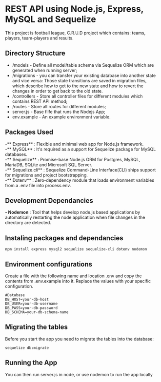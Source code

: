 
# REST API using Node.js, Express, MySQL and Sequelize
This project is football league, C.R.U.D project which contains:
teams, players, team-players and results.

## Directory Structure
- /models - Define all model/table schema via Sequelize ORM which are generated when running server;
- /migrations - you can transfer your existing database into another state and vice versa: Those state transitions are saved in migration files, which describe how to get to the new state and how to revert the changes in order to get back to the old state.
- /controllers - Store all controller files for different modules which contains REST API method;
- /routes - Store all routes for different modules;
- server.js - Base filfe that runs the Nodejs App;
- env.example - An example environment variable.

## Packages Used

-** Express** : Flexible and minimal web app for Node.js framework.  
-** MySQL** : It's required as a support for Sequelize package for MySQL databases.  
-** Sequelize** : Promise-base Node.js ORM for Postgres, MySQL, MariaDB, SQLite and Microsoft SQL Server.  
-** Sequelize.cli** : Sequelize Command-Line Interface(CLI) ships support for migrations and project bootstrapping.  
-** Dotenv** : Zero-dependency module that loads environment variables from a .env file into process.env.  

## Development Dependancies

 **- Nodemon** : Tool that helps develop node.js based applications by automatically restarting the node application when file changes in the directory are detected.

## Instaling packages and dependancies          
````
npm install express mysql2 sequelize sequelize-cli dotenv nodemon
````
## Environment configurations
Create a file with the following name and location .env and copy the contents from .env.example into it. Replace the values with your specific configuration.
```
#Database
DB_HOST=your-db-host
DB_USER=your-db-username
DB_PASS=your-db-password
DB_SCHEMA=your-db-schema-name
```
## Migrating the tables
Before you start the app you need to migrate the tables into the database:
```
sequelize db:migrate
```

## Running the App
You can then run server.js in node, or use nodemon to run the app locally